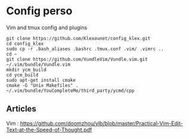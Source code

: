 # Config perso

Vim and tmux config and plugins
```
git clone https://github.com/Klexounet/config_klex.git
cd config_klex
sudo cp -r .bash_aliases .bashrc .tmux.conf .vim/ .vimrc ..
cd ~
git clone https://github.com/VundleVim/Vundle.vim.git ~/.vim/bundle/Vundle.vim
mkdir ycm_build
cd ycm_build
sudo apt-get install cmake
cmake -G "Unix Makefiles" . ~/.vim/bundle/YouCompleteMe/third_party/ycmd/cpp
```
## Articles

Vim : https://github.com/doomzhou/vlb/blob/master/Practical-Vim-Edit-Text-at-the-Speed-of-Thought.pdf
